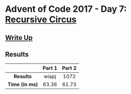 # Advent of Code 2017 - Day 7: [Recursive Circus](https://adventofcode.com/2017/day/7)

## [Write Up](https://codingap.github.io/advent-of-code/writeups/2017/day07)

## Results

|                  | **Part 1** | **Part 2** |
| :--------------: | :--------: | :--------: |
|   **Results**    | wiapj | 1072 |
| **Time (in ms)** | 63.36 | 61.73 |
